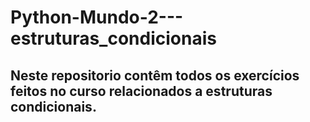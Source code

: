 # Python-Mundo-2---estruturas_condicionais

## Neste repositorio contêm todos os exercícios feitos no curso relacionados a estruturas condicionais.

